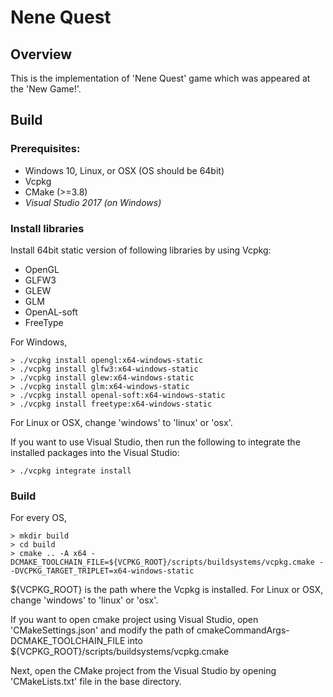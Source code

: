 # Nene Quest

## Overview
This is the implementation of 'Nene Quest' game which was appeared at the 'New Game!'.

## Build

### Prerequisites:
- Windows 10, Linux, or OSX (OS should be 64bit)
- Vcpkg
- CMake (>=3.8)
- *Visual Studio 2017 (on Windows)*

### Install libraries
Install 64bit static version of following libraries by using Vcpkg:
- OpenGL
- GLFW3
- GLEW
- GLM
- OpenAL-soft
- FreeType

For Windows,
```
> ./vcpkg install opengl:x64-windows-static
> ./vcpkg install glfw3:x64-windows-static
> ./vcpkg install glew:x64-windows-static
> ./vcpkg install glm:x64-windows-static
> ./vcpkg install openal-soft:x64-windows-static
> ./vcpkg install freetype:x64-windows-static
```

For Linux or OSX, change 'windows' to 'linux' or 'osx'.

If you want to use Visual Studio, then run the following to integrate the installed packages into the Visual Studio:
```
> ./vcpkg integrate install
```

### Build

For every OS,
```
> mkdir build
> cd build
> cmake .. -A x64 -DCMAKE_TOOLCHAIN_FILE=${VCPKG_ROOT}/scripts/buildsystems/vcpkg.cmake --DVCPKG_TARGET_TRIPLET=x64-windows-static
```
${VCPKG_ROOT} is the path where the Vcpkg is installed.
For Linux or OSX, change 'windows' to 'linux' or 'osx'.

If you want to open cmake project using Visual Studio,
open 'CMakeSettings.json' and modify the path of cmakeCommandArgs-DCMAKE_TOOLCHAIN_FILE into ${VCPKG_ROOT}/scripts/buildsystems/vcpkg.cmake

Next, open the CMake project from the Visual Studio by opening 'CMakeLists.txt' file in the base directory.
